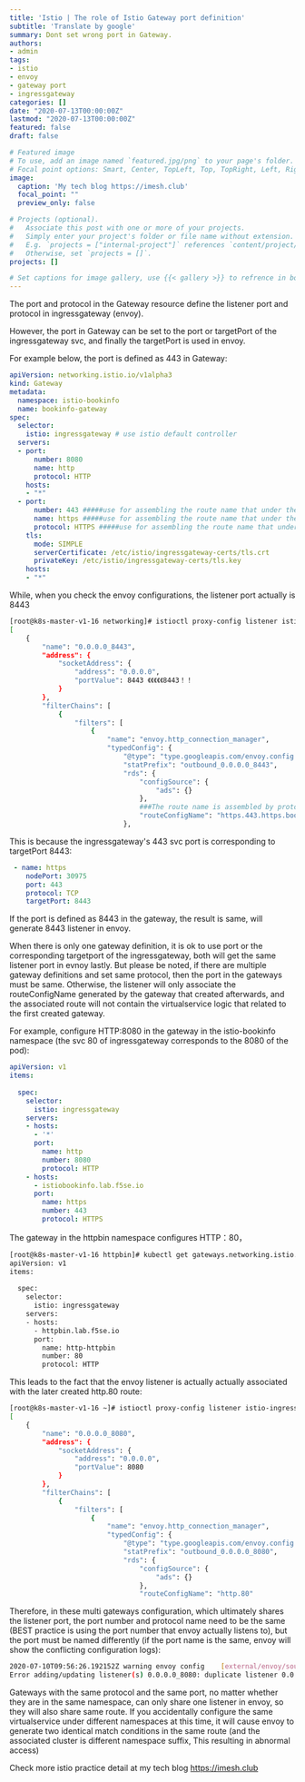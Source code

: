 ```yaml
---
title: 'Istio | The role of Istio Gateway port definition'
subtitle: 'Translate by google'
summary: Dont set wrong port in Gateway.
authors:
- admin
tags:
- istio
- envoy
- gateway port
- ingressgateway
categories: []
date: "2020-07-13T00:00:00Z"
lastmod: "2020-07-13T00:00:00Z"
featured: false
draft: false

# Featured image
# To use, add an image named `featured.jpg/png` to your page's folder.
# Focal point options: Smart, Center, TopLeft, Top, TopRight, Left, Right, BottomLeft, Bottom, BottomRight
image:
  caption: 'My tech blog https://imesh.club'
  focal_point: ""
  preview_only: false

# Projects (optional).
#   Associate this post with one or more of your projects.
#   Simply enter your project's folder or file name without extension.
#   E.g. `projects = ["internal-project"]` references `content/project/deep-learning/index.md`.
#   Otherwise, set `projects = []`.
projects: []

# Set captions for image gallery, use {{< gallery >}} to refrence in body.
---
```


The port and protocol in the Gateway resource define the listener port and protocol in ingressgateway (envoy).

However, the port in Gateway can be set to the port or targetPort of the ingressgateway svc, and finally the targetPort is used in envoy.

For example below, the port is defined as 443 in Gateway:

```YAML
apiVersion: networking.istio.io/v1alpha3
kind: Gateway
metadata:
  namespace: istio-bookinfo
  name: bookinfo-gateway
spec:
  selector:
    istio: ingressgateway # use istio default controller
  servers:
  - port:
      number: 8080  
      name: http
      protocol: HTTP 
    hosts:
    - "*"
  - port:
      number: 443 #####use for assembling the route name that under the listener
      name: https #####use for assembling the route name that under the listener
      protocol: HTTPS #####use for assembling the route name that under the listener
    tls:
      mode: SIMPLE
      serverCertificate: /etc/istio/ingressgateway-certs/tls.crt
      privateKey: /etc/istio/ingressgateway-certs/tls.key
    hosts:
    - "*"
```

While, when you check the envoy configurations, the listener port actually is 8443

```Bash
[root@k8s-master-v1-16 networking]# istioctl proxy-config listener istio-ingressgateway-7b869dcfb5-lfqz9.istio-system --port 8443 -o json
[
    {
        "name": "0.0.0.0_8443",
        "address": {
            "socketAddress": {
                "address": "0.0.0.0",
                "portValue": 8443 《《《《《8443！！
            }
        },
        "filterChains": [
            {
                "filters": [
                    {
                        "name": "envoy.http_connection_manager",
                        "typedConfig": {
                            "@type": "type.googleapis.com/envoy.config.filter.network.http_connection_manager.v2.HttpConnectionManager",
                            "statPrefix": "outbound_0.0.0.0_8443",
                            "rds": {
                                "configSource": {
                                    "ads": {}
                                },
                                ###The route name is assembled by protocol + port number + portname, Note here: use 443,not 8443
                                "routeConfigName": "https.443.https.bookinfo-gateway.istio-bookinfo"
                            },
```

This is because the ingressgateway's 443 svc port is corresponding to targetPort 8443:

```YAML
 - name: https
    nodePort: 30975
    port: 443
    protocol: TCP
    targetPort: 8443
```
If the port is defined as 8443 in the gateway, the result is same, will generate 8443 listener in envoy.

When there is only one gateway definition, it is ok to use port or the corresponding targetport of the ingressgateway, both will get the same listener port in evnoy lastly. But please be noted, if there are multiple gateway definitions and set same protocol, then the port in the gateways must be same. Otherwise, the listener will only associate the routeConfigName generated by the gateway that created afterwards, and the associated route will not contain the virtualservice logic that related to the first created gateway.

For example, configure HTTP:8080 in the gateway in the istio-bookinfo namespace (the svc 80 of ingressgateway corresponds to the 8080 of the pod):

```YAML
apiVersion: v1
items:
 
  spec:
    selector:
      istio: ingressgateway
    servers:
    - hosts:
      - '*'
      port:
        name: http
        number: 8080
        protocol: HTTP
    - hosts:
      - istiobookinfo.lab.f5se.io
      port:
        name: https
        number: 443
        protocol: HTTPS
```

The gateway in the httpbin namespace configures HTTP：80，

```Bash
[root@k8s-master-v1-16 httpbin]# kubectl get gateways.networking.istio.io -n httpbin -o yaml
apiVersion: v1
items:
 
  spec:
    selector:
      istio: ingressgateway
    servers:
    - hosts:
      - httpbin.lab.f5se.io
      port:
        name: http-httpbin
        number: 80
        protocol: HTTP
```

This leads to the fact that the envoy listener is actually actually associated with the later created http.80 route:

```Bash
[root@k8s-master-v1-16 ~]# istioctl proxy-config listener istio-ingressgateway-7b869dcfb5-gh2vr.istio-system --port 8080 -o json
[
    {
        "name": "0.0.0.0_8080",
        "address": {
            "socketAddress": {
                "address": "0.0.0.0",
                "portValue": 8080
            }
        },
        "filterChains": [
            {
                "filters": [
                    {
                        "name": "envoy.http_connection_manager",
                        "typedConfig": {
                            "@type": "type.googleapis.com/envoy.config.filter.network.http_connection_manager.v2.HttpConnectionManager",
                            "statPrefix": "outbound_0.0.0.0_8080",
                            "rds": {
                                "configSource": {
                                    "ads": {}
                                },
                                "routeConfigName": "http.80"
```

Therefore, in these multi gateways configuration, which ultimately shares the listener port, the port number and protocol name need to be the same (BEST practice is using the port number that envoy actually listens to), but the port must be named differently (if the port name is the same, envoy will show the conflicting configuration logs):

```Bash
2020-07-10T09:56:26.192152Z	warning	envoy config	[external/envoy/source/common/config/grpc_subscription_impl.cc:101] gRPC config for type.googleapis.com/envoy.api.v2.Listener rejected: 
Error adding/updating listener(s) 0.0.0.0_8080: duplicate listener 0.0.0.0_8080 found
```

Gateways with the same protocol and the same port, no matter whether they are in the same namespace, can only share one listener in envoy, so they will also share same route. If you accidentally configure the same virtualservice under different namespaces at this time, it will cause envoy to generate two identical match conditions in the same route (and the associated cluster is different namespace suffix, This resulting in abnormal access)


Check more istio practice detail at my tech blog https://imesh.club